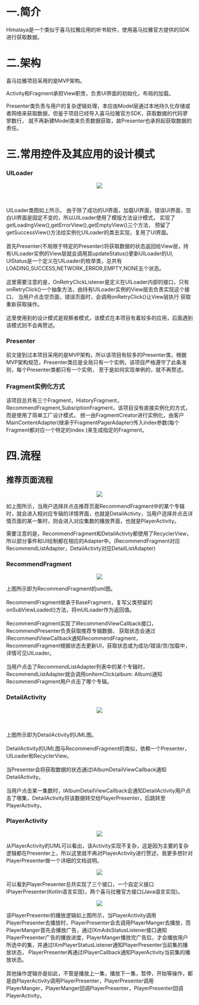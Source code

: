 # 一.简介
Himalaya是一个类似于喜马拉雅应用的听书软件，使用喜马拉雅官方提供的SDK进行获取数据。
# 二.架构

喜马拉雅项目采用的是MVP架构。

Activity和Fragment承担View职责，负责UI界面的初始化，布局的加载。

Presenter类负责与用户的复杂逻辑处理，本应由Model层通过本地持久化存储或者网络来获取数据，但鉴于项目已经导入喜马拉雅官方SDK，获取数据的代码寥寥数行，
就不再新建Model类来负责数据获取，故Presenter也承担起获取数据的责任。

# 三.常用控件及其应用的设计模式

### UILoader

<div align=center><img  src="RMImg/UL_uml.png"/></div>


\
\
UILoader类图如上所示。
由于除了成功的UI界面，加载UI界面，错误UI界面，空白UI界面是固定不变的，所以UILoader使用了模版方法设计模式，
实现了getLoadingView(),getErrorView(),getEmptyView()三个方法，
预留了getSuccessView()方法给实例化UILoader的类去实现，复用了UI界面。
\
\
首先Presenter(不局限于特定的Presenter)将获取数据的状态返回给View层，持有UILoader实例的View层就会调用其updateStatus()更新UILoader的UI,
UIStatus是一个定义在UILoader的枚举类，总共有LOADING,SUCCESS,NETWORK_ERROR,EMPTY,NONE五个状态。
\
\
这里需要注意的是，OnRetryClickListener是定义在UILoader内部的接口，只有onRetryClick()一个抽象方法，由持有UILoader实例的View层去负责实现这个接口，
当用户点击空页面，错误页面时，会调用onRetryClick()让View层执行
获取重新获取操作。
\
\
这里使用到的设计模式是观察者模式，该模式在本项目有着较多的应用，后面遇到该模式则不会再赘述。

### Presenter
前文提到过本项目采用的是MVP架构，所以该项目有较多的Presenter类，根据MVP架构规范，Presenter类应是全局只有一个实例，该项目严格遵守了此条准则，每个Presenter类都只有一个实例，
至于是如何实现单例的，就不再赘述。



### Fragment实例化方式

该项目总共有三个Fragment，HistoryFragment，RecommendFragment,SubsriptionFragment，该项目没有直接实例化的方式，而是使用了简单工厂设计模式，
统一由FragmentCreator进行实例化，由客户MainContentAdapter(继承于FragmentPagerAdapter)传入index参数(每个Fragment都对应一个特定的index )来生成指定的Fragment。

# 四.流程

## 推荐页面流程
<p align="center"><img src="https://user-images.githubusercontent.com/65336599/154831903-231adb7b-69e8-42fc-b1e8-f45ce5e5f406.png">  </p>

如上图所示，当用户选择并点击推荐页面RecommendFragment中的某个专辑时，就会进入相对应专辑的详情界面，也就是DetailActivty，当用户选择并点击详情页面的某一集时，则会进入对应集数的播放界面，也就是PlayerActivity。

需要注意的是，RecommendFragment和DetailActivty都使用了RecyclerView，所以部分事件和UI绘制都在相应的Adapter中。(RecommendFragment对应RecommendListAdapter，DetailActivty对应DetailListAdapter)

### RecommendFragment


<div align=center><img  src="RMImg/RF_uml.png"/></div>

上图所示即为RecommendFragment的uml图。
\
\
RecommendFragment继承于BaseFragment，复写父类预留的onSubViewLoaded()方法，将mUILoader作为返回值。
\
\
RecommendFragment实现了IRecommendViewCallback接口，RecommendPresenter负责获取推荐专辑数据，
获取状态会通过IRecommendViewCallback通知RecommendFragment，
RecommendFragment根据状态去更新UI，获取状态或为成功/错误/空/加载中，详情可见UILoader。
\
\
当用户点击了RecommendListAdapter列表中的某个专辑时，RecommendListAdapter就会调用onItemClick(album: Album)通知RecommendFragment用户点击了哪个专辑。

### DetailActivity
<div align=center><img  src="RMImg/DA_uml.png"/></div>

\
\
上图所示即为DetailActivity的UML图。
\
\
DetailActivity的UML图与RecommendFragment的类似，依赖一个Presenter，UILoader和RecyclerView。
\
\
当Presenter会将获取数据的状态通过IAlbumDetailViewCallback通知DetailActivity。
\
\
当用户点击某一集数时，IAlbumDetailViewCallback会通知DetailActivity用户点击了哪集，DetailActivity将该数据转交给PlayerPresenter，后跳转至PlayerActivity。

### PlayerActivity 
<div align=center><img  src="RMImg/PA_uml.png"/></div>


从PlayerActivity的UML可以看出，该Activity实现不复杂，这是因为主要的复杂逻辑都在Presenter上，所以这里就不再对PlayerActivity进行赘述，我更多想针对PlayerPresenter做一个详细的文档说明。


<div align=center><img  src="RMImg/PP_uml.png"/></div>

可以看到PlayerPresenter总共实现了三个接口，一个自定义接口IPlayerPresenter(Kotlin语言实现)，两个喜马拉雅官方接口(Java语言实现)。

<div align=center><img  src="RMImg/PA_s.png"/></div>

该PlayerPresenter的播放逻辑如上图所示，当PlayerActivity调用PlayerPresenter去播放时，PlayerPresenter会去调用PlayerManger去播放，而PlayerManger首先会播放广告，通过IXmAdsStatusListener接口通知
PlayerPresenter广告的播放进度，PlayerManger播放完广告后，才会播放用户所选中的集，并通过IXmPlayerStatusListener通知PlayerPresenter当前集的播放状态，
PlayerPresenter再通过IPlayerCallback通知PlayerActivity当前集的播放状态。
\
\
其他操作逻辑亦是如此，不管是播放上一集，播放下一集，暂停，开始等操作，都是由PlayerActivity调用PlayerPresenter，PlayerPresenter调用PlayerManger，PlayerManger回调PlayerPresenter，PlayerPresenter回调PlayerActivity。